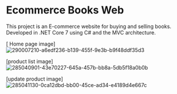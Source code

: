 # Ecommerce Books Web
This project is an E-commerce website for buying and selling books. Developed in .NET Core 7 using C# and the MVC architecture.

[ Home page image]
![290007210-a6edf236-b139-455f-9e3b-b9f48ddf35d3](https://github.com/Keroles-Elsaid/WebApp-/assets/96342353/e83b8362-bd3d-4964-9613-07c2ac4fb8f7)

[product list image]
![285040901-43e70227-645a-457b-bb8a-5db5f18a0b0b](https://github.com/Keroles-Elsaid/WebApp-/assets/96342353/cc07a241-5c19-4848-9313-40d81cb43028)

[update product image]
![285041130-0ca12dbd-bb00-45ce-ad34-e4189d4e667c](https://github.com/Keroles-Elsaid/WebApp-/assets/96342353/1c095e1d-c51b-4485-9b28-1aba8b0e3003)
